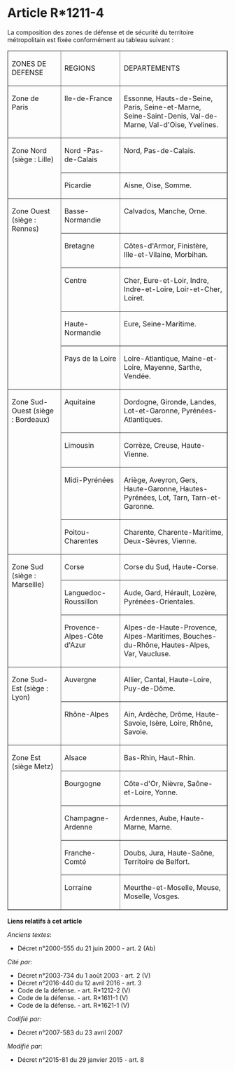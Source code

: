 # Article R*1211-4

La composition des zones de défense et de sécurité du territoire métropolitain est fixée conformément au tableau suivant :

<table cellspacing="0" border="1" width="718" cellpadding="0" align="center">
  <thead>
    <tr>
      <td width="151">

ZONES DE DEFENSE

</td>
      <td width="151">

REGIONS

</td>
      <td width="416">

DEPARTEMENTS

</td>
    </tr>
  </thead>
  <tbody>
    <tr>
      <td width="151" valign="top">

Zone de Paris

</td>
      <td valign="top" width="151">

Ile-de-France

</td>
      <td valign="top" width="416">

Essonne, Hauts-de-Seine, Paris, Seine-et-Marne, Seine-Saint-Denis, Val-de-Marne, Val-d'Oise, Yvelines. 

</td>
    </tr>
    <tr>
      <td rowspan="2" width="151" valign="top">

Zone Nord (siège : Lille)

</td>
      <td width="151" valign="top">

Nord -Pas-de-Calais

</td>
      <td width="416" valign="top">

Nord, Pas-de-Calais.

</td>
    </tr>
    <tr>
      <td valign="top" width="151">

Picardie

</td>
      <td width="416" valign="top">

Aisne, Oise, Somme.

</td>
    </tr>
    <tr>
      <td width="151" valign="top" rowspan="5">

Zone Ouest (siège : Rennes)

</td>
      <td valign="top" width="151">

Basse-Normandie

</td>
      <td valign="top" width="416">

Calvados, Manche, Orne.

</td>
    </tr>
    <tr>
      <td valign="top" width="151">

Bretagne

</td>
      <td width="416" valign="top">

Côtes-d'Armor, Finistère, Ille-et-Vilaine, Morbihan.

</td>
    </tr>
    <tr>
      <td width="151" valign="top">

Centre

</td>
      <td valign="top" width="416">

Cher, Eure-et-Loir, Indre, Indre-et-Loire, Loir-et-Cher, Loiret.

</td>
    </tr>
    <tr>
      <td valign="top" width="151">

Haute-Normandie

</td>
      <td width="416" valign="top">

Eure, Seine-Maritime.

</td>
    </tr>
    <tr>
      <td width="151" valign="top">

Pays de la Loire

</td>
      <td width="416" valign="top">

Loire-Atlantique, Maine-et-Loire, Mayenne, Sarthe, Vendée.

</td>
    </tr>
    <tr>
      <td valign="top" width="151" rowspan="4">

Zone Sud-Ouest (siège : Bordeaux)

</td>
      <td valign="top" width="151">

Aquitaine

</td>
      <td valign="top" width="416">

Dordogne, Gironde, Landes, Lot-et-Garonne, Pyrénées-Atlantiques.

</td>
    </tr>
    <tr>
      <td width="151" valign="top">

Limousin

</td>
      <td width="416" valign="top">

Corrèze, Creuse, Haute-Vienne.

</td>
    </tr>
    <tr>
      <td valign="top" width="151">

Midi-Pyrénées

</td>
      <td width="416" valign="top">

Ariège, Aveyron, Gers, Haute-Garonne, Hautes-Pyrénées, Lot, Tarn, Tarn-et-Garonne.

</td>
    </tr>
    <tr>
      <td width="151" valign="top">

Poitou-Charentes

</td>
      <td valign="top" width="416">

Charente, Charente-Maritime, Deux-Sèvres, Vienne.

</td>
    </tr>
    <tr>
      <td valign="top" width="151" rowspan="3">

Zone Sud (siège : Marseille)

</td>
      <td width="151" valign="top">

Corse

</td>
      <td width="416" valign="top">

Corse du Sud, Haute-Corse.

</td>
    </tr>
    <tr>
      <td width="151" valign="top">

Languedoc-Roussillon

</td>
      <td width="416" valign="top">

Aude, Gard, Hérault, Lozère, Pyrénées-Orientales.

</td>
    </tr>
    <tr>
      <td valign="top" width="151">

Provence-Alpes-Côte d'Azur

</td>
      <td valign="top" width="416">

Alpes-de-Haute-Provence, Alpes-Maritimes, Bouches-du-Rhône, Hautes-Alpes, Var, Vaucluse.

</td>
    </tr>
    <tr>
      <td width="151" rowspan="2" valign="top">

Zone Sud-Est (siège : Lyon)

</td>
      <td width="151" valign="top">

Auvergne

</td>
      <td width="416" valign="top">

Allier, Cantal, Haute-Loire, Puy-de-Dôme.

</td>
    </tr>
    <tr>
      <td width="151" valign="top">

Rhône-Alpes

</td>
      <td valign="top" width="416">

Ain, Ardèche, Drôme, Haute-Savoie, Isère, Loire, Rhône, Savoie.

</td>
    </tr>
    <tr>
      <td rowspan="5" width="151" valign="top">

Zone Est (siège Metz)

</td>
      <td valign="top" width="151">

Alsace

</td>
      <td valign="top" width="416">

Bas-Rhin, Haut-Rhin.

</td>
    </tr>
    <tr>
      <td valign="top" width="151">

Bourgogne

</td>
      <td valign="top" width="416">

Côte-d'Or, Nièvre, Saône-et-Loire, Yonne.

</td>
    </tr>
    <tr>
      <td width="151" valign="top">

Champagne-Ardenne

</td>
      <td valign="top" width="416">

Ardennes, Aube, Haute-Marne, Marne.

</td>
    </tr>
    <tr>
      <td valign="top" width="151">

Franche-Comté

</td>
      <td width="416" valign="top">

Doubs, Jura, Haute-Saône, Territoire de Belfort.

</td>
    </tr>
    <tr>
      <td valign="top" width="151">

Lorraine

</td>
      <td width="416" valign="top">

Meurthe-et-Moselle, Meuse, Moselle, Vosges.

</td>
    </tr>
  </tbody>
</table>

**Liens relatifs à cet article**

_Anciens textes_:

  - Décret n°2000-555 du 21 juin 2000 - art. 2 (Ab)

_Cité par_:

  - Décret n°2003-734 du 1 août 2003 - art. 2 (V)
  - Décret n°2016-440 du 12 avril 2016 - art. 3
  - Code de la défense. - art. R*1212-2 (V)
  - Code de la défense. - art. R*1611-1 (V)
  - Code de la défense. - art. R*1621-1 (V)

_Codifié par_:

  - Décret n°2007-583 du 23 avril 2007

_Modifié par_:

  - Décret n°2015-81 du 29 janvier 2015 - art. 8
